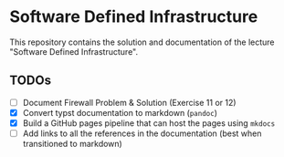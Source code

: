 # Software Defined Infrastructure

This repository contains the solution and documentation of the lecture "Software Defined Infrastructure".

## TODOs

- [ ] Document Firewall Problem & Solution (Exercise 11 or 12)
- [x] Convert typst documentation to markdown (`pandoc`)
- [x] Build a GitHub pages pipeline that can host the pages using `mkdocs`
- [ ] Add links to all the references in the documentation (best when transitioned to markdown)
